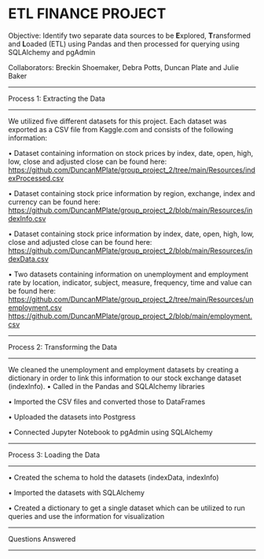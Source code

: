 # **ETL FINANCE PROJECT**


Objective: Identify two separate data sources to be **E**xplored, **T**ransformed and **L**oaded (ETL) using Pandas and 
then processed for querying using SQLAlchemy and pgAdmin



Collaborators:  Breckin Shoemaker, Debra Potts, Duncan Plate and Julie Baker

__________________________________________________________________________________________________________________________

Process 1: Extracting the Data
_____________________________
We utilized five different datasets for this project.  Each dataset was exported as a CSV file from Kaggle.com and consists of the following information:

•	Dataset containing information on stock prices by index, date, open, high, low, close and adjusted close can be found here: https://github.com/DuncanMPlate/group_project_2/tree/main/Resources/indexProcessed.csv

•	Dataset containing stock price information by region, exchange, index and currency can be found here: https://github.com/DuncanMPlate/group_project_2/blob/main/Resources/indexInfo.csv

•	Dataset containing stock price information by index, date, open, high, low, close and adjusted close can be found here: https://github.com/DuncanMPlate/group_project_2/blob/main/Resources/indexData.csv

•	Two datasets containing information on unemployment and employment rate by location, indicator, subject, measure, frequency, time and value can be found here: https://github.com/DuncanMPlate/group_project_2/tree/main/Resources/unemployment.csv
https://github.com/DuncanMPlate/group_project_2/blob/main/employment.csv

______________________________

Process 2: Transforming the Data
_____________________________
We cleaned the unemployment and employment datasets by creating a dictionary in order to link this information to our  stock exchange dataset (indexInfo). 
•	Called in the Pandas and SQLAlchemy libraries

•	Imported the CSV files and converted those to DataFrames

•	Uploaded the datasets into Postgress

•	Connected Jupyter Notebook to pgAdmin using SQLAlchemy

_____________________________

Process 3: Loading the Data
_____________________________
•	Created the schema to hold the datasets (indexData, indexInfo)

•	Imported the datasets with SQLAlchemy

•	Created a dictionary  to get a single dataset which can be utilized to run queries and use the information for visualization

_____________________________
Questions Answered
_____________________________


